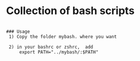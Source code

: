 # Collection of bash scripts
```

### Usage
 1) Copy the folder mybash. where you want

 2) in your bashrc or zshrc,  add
     export PATH="../mybash/:$PATH"









```
